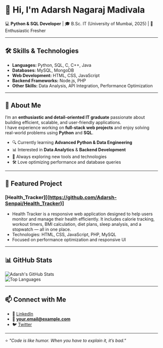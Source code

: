 # 👋 Hi, I'm Adarsh Nagaraj Madivala  

💻 **Python & SQL Developer** | 🎓 B.Sc. IT (University of Mumbai, 2025) | 🚀 Enthusiastic Fresher

---

## 🛠️ Skills & Technologies  
- **Languages:** Python, SQL, C, C++, Java  
- **Databases:** MySQL, MongoDB  
- **Web Development:** HTML, CSS, JavaScript  
- **Backend Frameworks:** Node.js, PHP  
- **Other Skills:** Data Analysis, API Integration, Performance Optimization

---

## 📌 About Me  
I’m an **enthusiastic and detail-oriented IT graduate** passionate about building efficient, scalable, and user-friendly applications.  
I have experience working on **full-stack web projects** and enjoy solving real-world problems using **Python** and **SQL**.  

- 🔍 Currently learning **Advanced Python & Data Engineering**
- 📊 Interested in **Data Analytics** & **Backend Development**
- 🌱 Always exploring new tools and technologies  
- 🛠 Love optimizing performance and database queries

---

## 🚀 Featured Project  
### [Health_Tracker][(https://github.com/Adarsh-Senpai/Health_Tracker)]
- Health Tracker is a responsive web application designed to help users monitor and manage their health efficiently. It includes calorie tracking, workout timers, BMI calculation, diet plans, sleep analysis, and a stopwatch — all in one place. 
- Technologies: HTML, CSS, JavaScript, PHP, MySQL
- Focused on performance optimization and responsive UI  

---

## 📊 GitHub Stats  
![Adarsh's GitHub Stats](https://github-readme-stats.vercel.app/api?username=your-username&show_icons=true&theme=tokyonight)  
![Top Languages](https://github-readme-stats.vercel.app/api/top-langs/?username=your-username&layout=compact&theme=tokyonight)

---

## 📫 Connect with Me  
- 💼 [LinkedIn](https://www.linkedin.com/in/your-link)  
- 📧 **your.email@example.com**  
- 🐦 [Twitter](https://twitter.com/your-twitter)  

---

⭐ _"Code is like humor. When you have to explain it, it’s bad."_  

